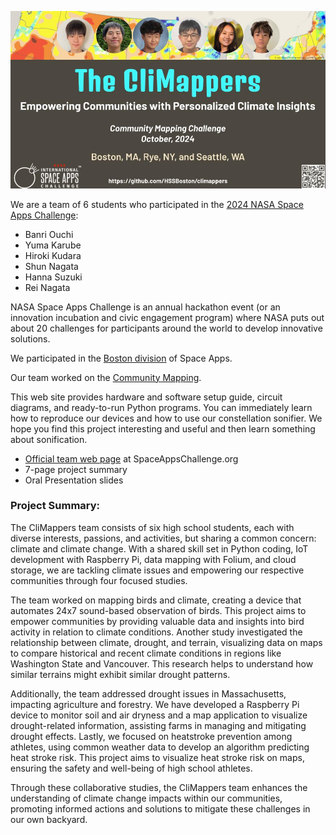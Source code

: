 <p align="center">
  <img src="images/climappers-logo.jpg" width="750" />
</p>

We are a team of 6 students who participated in the [2024 NASA Space Apps Challenge](https://www.spaceappschallenge.org/nasa-space-apps-2024/):

- Banri Ouchi
- Yuma Karube
- Hiroki Kudara
- Shun Nagata
- Hanna Suzuki
- Rei Nagata

NASA Space Apps Challenge is an annual hackathon event (or an innovation incubation and civic engagement program) where NASA puts out about 20 challenges for participants around the world to develop innovative solutions.

We participated in the [Boston division](http://spaceappsboston.org/) of Space Apps.

<!--
 and won the **1st place** and **Kintone Award** there! We are excited to receive [a Global Finalist Honorable Mention](https://www.spaceappschallenge.org/2023/awards/honorable-mentions/) from 8,715 teams worldwide (57,999 participants from 152 countries) by NASA and 13 other nations' space agencies!
-->

Our team worked on the [Community Mapping](https://www.spaceappschallenge.org/nasa-space-apps-2024/challenges/community-mapping/). 

<!--
We built "smart" mirrors and picture frames, each of which downloads NASA's sonification data, replays its audio portion with a speaker and displays its video/image portion with a digital display. We also designed a new sonification algorithm that sonifies constellations. Our ultimate goal is to embed sonification to daily life and better disseminate cosmic soundscape. 
-->

This web site provides hardware and software setup guide, circuit diagrams, and ready-to-run Python programs. You can immediately learn how to reproduce our devices and how to use our constellation sonifier. We hope you find this project interesting and useful and then learn something about sonification. 

- [Official team web page](https://www.spaceappschallenge.org/nasa-space-apps-2024/find-a-team/the-climappers/) at SpaceAppsChallenge.org
- 7-page project summary
- Oral Presentation slides

<!-- 
- [Oral presentation video](https://youtu.be/knsCNAubOXA) for Boston local judging

- [Smart mirrors and picture frames](prototypes/)
- [Constellation Sonifier](sonifier/)
- Hardware setup: Required hardware, LED matrix wiring, e-paper wiring, circuit diagrams, and DIY tips.
- Software code: Raspberry Pi OS setup, required software libraries, online service accounts, and Python code.
<!-- Press coverage https://youtu.be/PuvCo-NGgwE -->

### Project Summary:

The CliMappers team consists of six high school students, each with diverse interests, passions, and activities, but sharing a common concern: climate and climate change. With a shared skill set in Python coding, IoT development with Raspberry Pi, data mapping with Folium, and cloud storage, we are tackling climate issues and empowering our respective communities through four focused studies.

The team worked on mapping birds and climate, creating a device that automates 24x7 sound-based observation of birds. This project aims to empower communities by providing valuable data and insights into bird activity in relation to climate conditions. Another study investigated the relationship between climate, drought, and terrain, visualizing data on maps to compare historical and recent climate conditions in regions like Washington State and Vancouver. This research helps to understand how similar terrains might exhibit similar drought patterns.

Additionally, the team addressed drought issues in Massachusetts, impacting agriculture and forestry. We have developed a Raspberry Pi device to monitor soil and air dryness and a map application to visualize drought-related information, assisting farms in managing and mitigating drought effects. Lastly, we focused on heatstroke prevention among athletes, using common weather data to develop an algorithm predicting heat stroke risk. This project aims to visualize heat stroke risk on maps, ensuring the safety and well-being of high school athletes.
 
Through these collaborative studies, the CliMappers team enhances the understanding of climate change impacts within our communities, promoting informed actions and solutions to mitigate these challenges in our own backyard.


